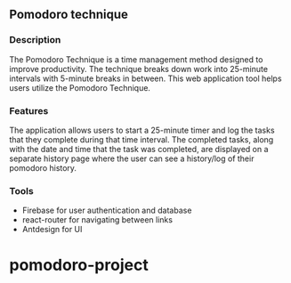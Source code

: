 ## Pomodoro technique

### Description

The Pomodoro Technique is a time management method designed to improve productivity. The technique breaks down work into 25-minute intervals with 5-minute breaks in between. This web application tool helps users utilize the Pomodoro Technique. 

### Features

The application allows users to start a 25-minute timer and log the tasks that they complete during that time interval. The completed tasks, along with the date and time that the task was completed, are displayed on a separate history page where the user can see a history/log of their pomodoro history.

### Tools

- Firebase for user authentication and database 
- react-router for navigating between links
- Antdesign for UI
# pomodoro-project
